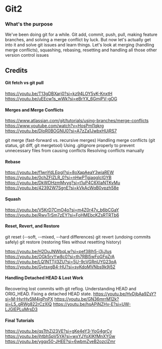 # Git2

### What's the purpose
We've been doing git for a while. Git add, commit, push, pull, making feature branches, and solving a merge conflict by luck. But now let's actually get into it and solve git issues and learn things. Let's look at merging (handling merge conflicts), squashing, rebasing, resetting and handling all those other version control issues


## Credits

#### Git fetch vs git pull
https://youtu.be/T13gDBXarj0?si=kz94LOY5vK-KnxtH
https://youtu.be/uEEcw1s_wWk?si=eBrYX_6GmjPV-gOG

#### Merges and Merge Conflicts
https://www.atlassian.com/git/tutorials/using-branches/merge-conflicts
https://www.youtube.com/watch?v=HosPml1qkrg
https://youtu.be/DloR0BOGNU0?si=A7zZa1JwbxHUjRS7

git merge (fast-forward vs. recursive merges)
Handling merge conflicts (git status, git diff, git mergetool)
Using .gitignore properly to prevent unnecessary files from causing conflicts
Resolving conflicts manually

#### Rebase 
https://youtu.be/f1wnYdLEpgI?si=8oXapAeaY3wiaREW
https://youtu.be/0chZFIZLR_0?si=nHwPTgjaqgIclGYB
https://youtu.be/DkWDHzmMvyg?si=t1uP4C6XIaNTKvMu
https://youtu.be/42392W7SgnE?si=kVkAcWqB0vpzh58e

#### Squash
https://youtu.be/V5KrD7CmO4o?si=m4Z0r47v_b6bCGaY
https://youtu.be/RwvTrSm7zEY?si=FoHMEbcKZsRTRTb6


#### Reset, Revert, and Restore
git reset (--soft, --mixed, --hard differences)
git revert (undoing commits safely)
git restore (restoring files without resetting history)

https://youtu.be/H2DuJNWbqLw?si=pef38lh5-j3jJIus
https://youtu.be/OGk5rvYw8c0?si=th7RBl5wFoGFqZrA
https://youtu.be/LQ1NTTjI3ZU?si=5U-9cVGRnUYG23qA
https://youtu.be/GytsxgB4-HU?si=syKdoMVNbs9k9j52


#### Handling Detached HEAD & Lost Work
Recovering lost commits with git reflog. Understanding HEAD and ORIG_HEAD. Fixing a detached HEAD state.
https://youtu.be/HvDjbAa9ZsY?si=M-HvrHv5M4jgPnPX
https://youtu.be/GN36mrrM12k?si=L5_gRWg822rCzXlQ
https://youtu.be/hsAPjNZHv-E?si=UW-LJGlEPLuMrsD3

#### Final Tutorials
https://youtu.be/qsTthZi23VE?si=gKe4eY3-YoG4grCy
https://youtu.be/jhtbhSpV5YA?si=wxYJYoXlKfMnXYGw
https://youtu.be/ygqx50-JHEE?si=6wbmZveB2ozclZmr